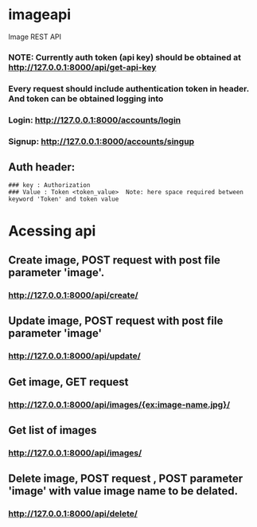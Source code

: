 # imageapi
Image REST API 


### NOTE: Currently  auth token (api key) should be obtained at http://127.0.0.1:8000/api/get-api-key
### Every request should include authentication token in header. And token can be obtained logging into 
  ### Login: http://127.0.0.1:8000/accounts/login
  ### Signup: http://127.0.0.1:8000/accounts/singup
  
  ## Auth header: 
    ### key : Authorization
    ### Value : Token <token_value>  Note: here space required between keyword 'Token' and token value
    
  
  


# Acessing api

## Create image, POST request with post file parameter 'image'.
  ### http://127.0.0.1:8000/api/create/
  
## Update image, POST request with post file parameter 'image'
  ### http://127.0.0.1:8000/api/update/
  
## Get image, GET request
 ### http://127.0.0.1:8000/api/images/{ex:image-name.jpg}/
 
 ## Get list of images
  ###  http://127.0.0.1:8000/api/images/
 
 ## Delete image, POST request , POST parameter 'image' with value image name to be delated. 
  ###  http://127.0.0.1:8000/api/delete/
